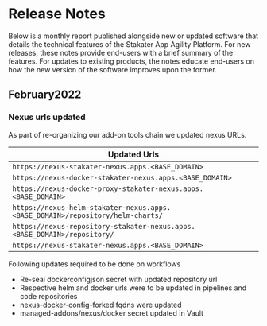 # Release Notes

Below is a monthly report published alongside new or updated software that details the technical features of the Stakater App Agility Platform. For new releases, these notes provide end-users with a brief summary of the features. For updates to existing products, the notes educate end-users on how the new version of the software improves upon the former.

## February2022

### Nexus urls updated

As part of re-organizing our add-on tools chain we updated nexus URLs.


| Updated Urls                                                         |
|----------------------------------------------------------------------|
| `https://nexus-stakater-nexus.apps.<BASE_DOMAIN>`                    |
| `https://nexus-docker-stakater-nexus.apps.<BASE_DOMAIN>`             |
| `https://nexus-docker-proxy-stakater-nexus.apps.<BASE_DOMAIN>  `     |
| `https://nexus-helm-stakater-nexus.apps.<BASE_DOMAIN>/repository/helm-charts/` |
| `https://nexus-repository-stakater-nexus.apps.<BASE_DOMAIN>/repository/` |
| `https://nexus-stakater-nexus.apps.<BASE_DOMAIN>`                    |


Following updates required to be done on workflows

- Re-seal dockerconfigjson secret with updated repository url
- Respective helm and docker urls were to be updated in pipelines and code repositories
- nexus-docker-config-forked fqdns were updated
- managed-addons/nexus/docker secret updated in Vault